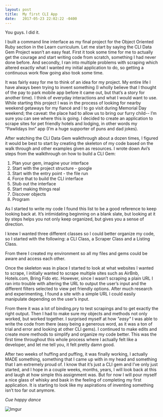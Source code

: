 ```yaml
---
layout: post
title:  My first CLI App
date:   2017-05-23 22:02:22 -0400
---
```



You guys. I did it.
 
I built a command line interface as my final project for the Object Oriented Ruby section in the Learn curriculum. Let me start by saying the CLI Data Gem Project wasn’t an easy feat. First it took some time for me to actually get the courage and start writing code from scratch, something I had never done before. And secondly, I ran into multiple problems with scraping which altered exactly what I wanted my initial application to do, so getting a continuous work flow going also took some time.
 
It was fairly easy for me to think of an idea for my project. My entire life I have always been trying to invent something (I wholly believe that I thought of the pay to park mobile app before it came out, but that’s a story for another time). I think of everyday interactions and what I would want to use. While starting this project I was in the process of looking for nearby weekend getaways for my fiancé and I to go visit during Memorial Day weekend; the caveat: the place had to allow us to bring our furry child-- I’m sure you can see where this is going. I decided to create an application to scrape sites for pet friendly hotels and lodging, in other words my “Pawlidays Inn” app (I’m a huge supporter of puns and dad jokes).
 
After watching the CLI Data Gem walkthrough about a dozen times, I figured it would be best to start by creating the skeleton of my code based on the walk through and other examples given as resources. I wrote down Avi’s steps from the walkthrough on how to build a CLI Gem:
 
1. Plan your gem, imagine your interface
2. Start with the project structure - google
3. Start with the entry point - the file run
4. Force that to build the CLI interface
5. Stub out the interface
6. Start making things real
7. Discover objects
8. Program
 
As I started to write my code I found this list to be a good reference to keep looking back at. It’s intimidating beginning on a blank slate, but looking at it by steps helps you not only keep organized, but gives you a sense of direction.
 
I knew I wanted three different classes so I could better organize my code, so I started with the following: a CLI Class, a Scraper Class and a Listing Class.
 
From there I created my environment so all my files and gems could be aware and access each other. 
 
Once the skeleton was in place I started to look at what websites I wanted to scrape, I initially wanted to scrape multiple sites such as AirBnb, Hotels.com, Bring Fido etc. However, since I wasn’t scraping a plain URL I ran into trouble with altering the URL to output the user’s input and the different filters selected to view pet friendly options. After much research and experimenting, I found a site with a simple URL I could easily manipulate depending on the user’s input.
 
From there it was a lot of binding.pry to test scrapings and to get exactly the right output. Then I had to make sure my objects and methods not only worked, but worked together. I surprised myself at how *"easy"* I was able to write the code from there (easy being a generous word, as it was a ton of trial and error and looking at other CLI gems). I continued to make edits and create more methods to simplify and organize my code better. This was the first time throughout this whole process where I actually felt like a developer, and let me tell you, it felt pretty damn good.  
 
After two weeks of huffing and puffing, it was finally working, I actually MADE something, something that I came up with in my head and something that I am extremely proud of. I know that it’s just a CLI gem and I’ve only just started, and I hope in a couple weeks, months, years, I will look back at this and laugh at how simple this assignment was. But for now I will pour myself a nice glass of whisky and bask in the feeling of completing my first application.  It is starting to look like my aspirations of inventing something isn’t too far out anymore. 
 
*Cue happy dance*

![Imgur](http://i.imgur.com/yCCN527.jpg)


